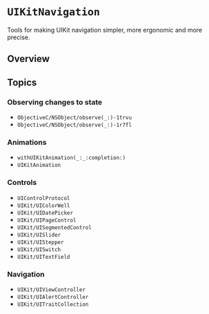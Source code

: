# ``UIKitNavigation``

Tools for making UIKit navigation simpler, more ergonomic and more precise.

## Overview

<!--TODO-->

## Topics

### Observing changes to state

- ``ObjectiveC/NSObject/observe(_:)-1trvu``
- ``ObjectiveC/NSObject/observe(_:)-1r7fl``

### Animations

- ``withUIKitAnimation(_:_:completion:)``
- ``UIKitAnimation``

### Controls

- ``UIControlProtocol``
- ``UIKit/UIColorWell``
- ``UIKit/UIDatePicker``
- ``UIKit/UIPageControl``
- ``UIKit/UISegmentedControl``
- ``UIKit/UISlider``
- ``UIKit/UIStepper``
- ``UIKit/UISwitch``
- ``UIKit/UITextField``

### Navigation

- ``UIKit/UIViewController``
- ``UIKit/UIAlertController``
- ``UIKit/UITraitCollection``
